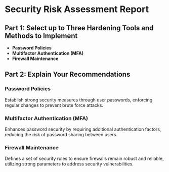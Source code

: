 # Security Risk Assessment Report

## Part 1: Select up to Three Hardening Tools and Methods to Implement

- **Password Policies**  
- **Multifactor Authentication (MFA)**  
- **Firewall Maintenance**  

## Part 2: Explain Your Recommendations  

### Password Policies  
Establish strong security measures through user passwords, enforcing regular changes to prevent brute force attacks.  

### Multifactor Authentication (MFA)  
Enhances password security by requiring additional authentication factors, reducing the risk of password sharing between users.  

### Firewall Maintenance  
Defines a set of security rules to ensure firewalls remain robust and reliable, utilizing strong parameters to address security vulnerabilities.
